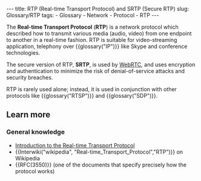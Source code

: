 --- title: RTP (Real-time Transport Protocol) and SRTP (Secure RTP) slug: Glossary/RTP tags: - Glossary - Network - Protocol - RTP ---

The **Real-time Transport Protocol** (**RTP**) is a network protocol which described how to transmit various media (audio, video) from one endpoint to another in a real-time fashion. RTP is suitable for video-streaming application, telephony over {{glossary("IP")}} like Skype and conference technologies.

The secure version of RTP, **SRTP**, is used by [WebRTC](/en-US/docs/Web/API/WebRTC_API), and uses encryption and authentication to minimize the risk of denial-of-service attacks and security breaches.

RTP is rarely used alone; instead, it is used in conjunction with other protocols like {{glossary("RTSP")}} and {{glossary("SDP")}}.

## Learn more

### General knowledge

- [Introduction to the Real-time Transport Protocol](/en-US/docs/Web/API/WebRTC_API/Intro_to_RTP)
- {{Interwiki("wikipedia", "Real-time\_Transport\_Protocol","RTP")}} on Wikipedia
- {{RFC(3550)}} (one of the documents that specify precisely how the protocol works)
